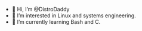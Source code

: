 - 👋 Hi, I’m @DistroDaddy
- 👀 I’m interested in Linux and systems engineering.
- 🌱 I’m currently learning Bash and C.
